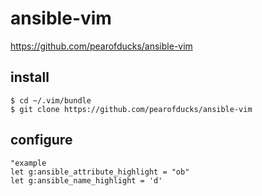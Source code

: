 # ansible-vim


https://github.com/pearofducks/ansible-vim


install
--

```console
$ cd ~/.vim/bundle
$ git clone https://github.com/pearofducks/ansible-vim
```

configure
--

```vim
"example
let g:ansible_attribute_highlight = "ob"
let g:ansible_name_highlight = 'd'
```
